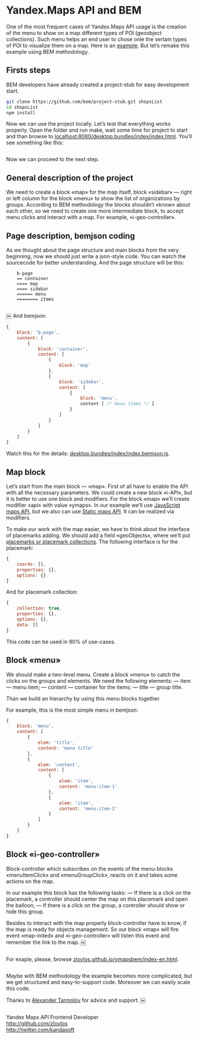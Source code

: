 # Yandex.Maps API and BEM

One of the most frequent cases of Yandex.Maps API usage is the creation of the menu to show on a map different types of POI (geoobject collections). Such menu helps an end user to chose onle the sertain types of POI to visualize them on a map. Here is an [example](http://dimik.github.com/ymaps/examples/group-menu/menu03.html). But let’s remake this example using BEM methodology. 

## Firsts steps
BEM developers have already created a project-stub for easy development start.

````bash
git clone https://github.com/bem/project-stub.git shopsList
cd shopsList
npm install
````

Now we can use the project locally. Let’s test that everything works properly. Open the folder and run make, wait some time for project to start and than browse to [localhost:8080/desktop.bundles/index/index.html](http://localhost:8080/desktop.bundles/index/index.html). You’ll see something like this:

<img src="http://zloylos.me/other/imgs/ymapsbem/project_stub.png" title="" alt="" border="0"/>

Now we can proceed to the next step.

## General description of the project

We need to create a block «map» for the map itself, block «sidebar» — right or left column for the block «menu» to show the list of organizations by groups. According to BEM methodology the blocks shouldn’t «know» about each other, so we need to create one more intermediate block, to accept menu clicks and interact with a map. For example, «i-geo-controller». 

## Page description, bemjson coding

As we thought about the page structure and main blocks from the very beginning, now we should just write a json-style code. You can watch the sourcecode for better understanding. And the page structure will be this:

````
    b-page
    == container
    ==== map
    ==== sidebar
    ====== menu
    ======== items
````

<img src="http://zloylos.me/other/imgs/ymapsbem/index_bemjson.png" alt="">

￼
And bemjson:
````js
{
    block: 'b-page',
    content: [
        {
            block: 'container',
            content: [
                {
                    block: 'map'
                },
                {
                    block: 'sidebar',
                    content: [
                        {
                            block: 'menu',
                            content [ /* menu items */ ]
                        }
                    ]
                }
            ]
        }
    ]
}
````

Watch this for the details: [desktop.bundles/index/index.bemjson.js](https://github.com/zloylos/ymaps-and-bem/blob/master/desktop.bundles/index-en/index-en.bemjson.js).

## Map block

Let’s start from the main block — «map». First of all have to enable the API with all the necessary parameters. We could create a new block «i-API», but it is better to use one block and modifiers. For the block «map» we’ll create modifier «api» with value «ymaps». In our example we’ll use [JavaScript maps API](http://api.yandex.ru/maps/doc/jsapi/), but we also can use [Static maps API](http://api.yandex.ru/maps/doc/staticapi/). It can be realized via modifiers. 

To make our work with the map easier, we have to think about the interface of placemarks adding. We should add a field «geoObjects», where we’ll put [placemarks or placemark collections](http://api.yandex.com/maps/doc/jsapi/2.x/dg/concepts/geoobjects.xml). The following interface is for the placemark:

````js
{
    coords: [], 
    properties: {}, 
    options: {}
}
````

And for placemark collection:
````js
{
    collection: true,
    properties: {},
    options: {},
    data: []
}
````
This code can be used in 90% of use-cases.

## Block «menu»

We should make a two-level menu. Create a block «menu» to catch the clicks on the groups and elements. We need the following elements:
— item — menu item;
— content — container for the items;
— title — group title.

Than we build an hierarchy by using this menu blocks together. 

For example, this is the most simple menu in bemjson:
````js
{
    block: 'menu',
    content: [
        {
            elem: 'title',
            content: 'menu title'
        },
        {
            elem: 'content',
            content: [
                {
                    elem: 'item',
                    content: 'menu-item-1'
                },
                {
                    elem: 'item',
                    content: 'menu-item-2'
                }
            ]
        }
    ]
}
````

## Block «i-geo-controller»

Block-controller which subscribes on the events of the menu-blocks «menuItemClick» and «menuGroupClick», reacts on it and takes some actions on the map.

In our example this block has the following tasks: 
— If there is a click on the placemark, a controller should center the map on this placemark and open the balloon;
— If there is a click on the group, a controller should show or hide this group. 

Besides to interact with the map properly block-controller have to know, if the map is ready for objects management. So our block «map» will fire event «map-inited» and «i-geo-controller» will listen this event and remember the link to the map.
￼

<img src="http://zloylos.me/other/imgs/ymapsbem/blocks_scheme-en.png" alt="">


For exaple, please, browse [zloylos.github.io/ymapsbem/index-en.html](zloylos.github.io/ymapsbem/index-en.html).

<img src="http://zloylos.me/other/imgs/ymapsbem/ready-en.png" alt="">

Maybe with BEM methodology the example becomes more complicated, but we get structured and easy-to-support code. Moreover we can easily scale this code. 

Thanks to [Alexander Tarmolov](http://twitter.com/tarmolov) for advice and support. ￼

<img src="http://zloylos.me/other/imgs/ymapsbem/denis.png" alt="">

Yandex Maps API Frontend Developer <br>
http://github.com/zloylos <br>
http://twitter.com/kandasoft